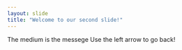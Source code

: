 ```yaml
---
layout: slide
title: "Welcome to our second slide!"
---
```

The medium is the messege
Use the left arrow to go back!
